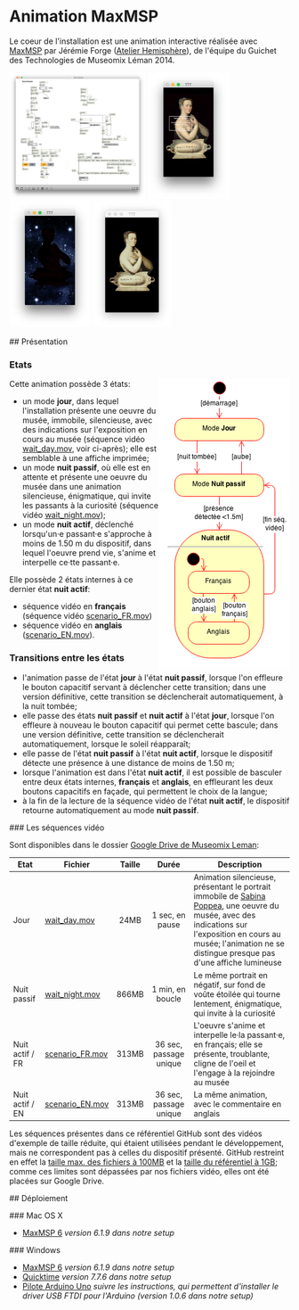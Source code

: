 # Animation MaxMSP

Le coeur de l'installation est une animation interactive réalisée avec [MaxMSP](https://cycling74.com/products/max/) par Jérémie Forge ([Atelier Hemisphère](http://www.hemisphere-project.com/)), de l'équipe du Guichet des Technologies de Museomix Léman 2014.

<img src="docs/patch-maxmsp-animation-mode-jour-fr.png" height="227" alt="Patch MaxMSP"> <img src="docs/sequence-video-mode-jour.png" height="227" alt="Mode jour"> <img src="docs/sequence-video-mode-nuit-passif.png" height="227" alt="Mode nuit passif"> <img src="docs/sequence-video-mode-nuit-actif.png" height="227" alt="Mode nuit actif">

## Présentation

### Etats

<img src="docs/animation-state-diagram.png" width="236" height="519" align="right">Cette animation possède 3 états:

* un mode **jour**, dans lequel l'installation présente une oeuvre du musée, immobile, silencieuse, avec des indications sur l'exposition en cours au musée (séquence vidéo [wait_day.mov](https://docs.google.com/file/d/0B6MJiDb9PY-7dF9BYVZyank3Sms/edit), voir ci-après); elle est semblable à une affiche imprimée;
* un mode **nuit passif**, où elle est en attente et présente une oeuvre du musée dans une animation silencieuse, énigmatique, qui invite les passants à la curiosité (séquence vidéo [wait_night.mov](https://docs.google.com/file/d/0B6MJiDb9PY-7WmdQRHFVMVdBVXc/edit));
* un mode **nuit actif**, déclenché lorsqu'un·e passant·e s'approche à moins de 1.50 m du dispositif, dans lequel l'oeuvre prend vie, s'anime et interpelle ce·tte passant·e.

Elle possède 2 états internes à ce dernier état **nuit actif**:

* séquence vidéo en **français** (séquence vidéo [scenario_FR.mov](https://docs.google.com/file/d/0B6MJiDb9PY-7Z0lDWEJPc0hSZWs/edit))
* séquence vidéo en **anglais** ([scenario_EN.mov](https://docs.google.com/file/d/0B6MJiDb9PY-7TVhrOXd5UERKMXc/edit)).

### Transitions entre les états

* l'animation passe de l'état **jour** à l'état **nuit passif**, lorsque l'on effleure le bouton capacitif servant à déclencher cette transition; dans une version définitive, cette transition se déclencherait automatiquement, à la nuit tombée;
* elle passe des états **nuit passif** et **nuit actif** à l'état **jour**, lorsque l'on effleure à nouveau le bouton capacitif qui permet cette bascule; dans une version définitive, cette transition se déclencherait automatiquement, lorsque le soleil réapparaît;
* elle passe de l'état **nuit passif** à l'état **nuit actif**, lorsque le dispositif détecte une présence à une distance de moins de 1.50 m;
* lorsque l'animation est dans l'état **nuit actif**, il est possible de basculer entre deux états internes, **français** et **anglais**, en effleurant les deux boutons capacitifs en façade, qui permettent le choix de la langue;
* à la fin de la lecture de la séquence vidéo de l'état **nuit actif**, le dispositif retourne automatiquement au mode **nuit passif**.

### Les séquences vidéo

Sont disponibles dans le dossier [Google Drive de Museomix Leman](https://drive.google.com/drive/#folders/0B3Q4jqRazJwDd2FEOXFWeWNHVGM/0B6MJiDb9PY-7Q19Ic3F2a3VLZms/0B6MJiDb9PY-7OVRnQWZlX2FnaDA):

|Etat|Fichier|Taille|Durée|Description|
|----|-------|:----:|:---:|-----------|
|Jour|[wait_day.mov](https://docs.google.com/file/d/0B6MJiDb9PY-7dF9BYVZyank3Sms/edit)|24MB|1 sec, en pause|Animation silencieuse, présentant le portrait immobile de [Sabina Poppea](http://fr.wikipedia.org/wiki/Poppée), une oeuvre du musée, avec des indications sur l'exposition en cours au musée; l'animation ne se distingue presque pas d'une affiche lumineuse|
|Nuit passif|[wait_night.mov](https://docs.google.com/file/d/0B6MJiDb9PY-7WmdQRHFVMVdBVXc/edit)|866MB|1 min, en boucle|Le même portrait en négatif, sur fond de voûte étoilée qui tourne lentement, énigmatique, qui invite à la curiosité|
|Nuit actif / FR|[scenario_FR.mov](https://docs.google.com/file/d/0B6MJiDb9PY-7Z0lDWEJPc0hSZWs/edit)|313MB|36 sec, passage unique|L'oeuvre s'anime et interpelle le·la passant·e, en français; elle se présente, troublante, cligne de l'oeil et l'engage à la rejoindre au musée|
|Nuit actif / EN|[scenario_EN.mov](https://docs.google.com/file/d/0B6MJiDb9PY-7TVhrOXd5UERKMXc/edit)|313MB|36 sec, passage unique|La même animation, avec le commentaire en anglais|

Les séquences présentes dans ce référentiel GitHub sont des vidéos d'exemple de taille réduite, qui étaient utilisées pendant le développement, mais ne correspondent pas à celles du dispositif présenté. GitHub restreint en effet la [taille max. des fichiers à 100MB](https://help.github.com/articles/what-is-my-disk-quota/) et la [taille du référentiel à 1GB](https://help.github.com/articles/what-is-my-disk-quota/); comme ces limites sont dépassées par nos fichiers vidéo, elles ont été placées sur Google Drive.

## Déploiement

### Mac OS X

* [MaxMSP 6](https://cycling74.com/downloads/older/) _version 6.1.9 dans notre setup_

### Windows

* [MaxMSP 6](https://cycling74.com/downloads/older/) _version 6.1.9 dans notre setup_
* [Quicktime](http://support.apple.com/downloads/#quicktime) _version 7.7.6 dans notre setup_
* [Pilote Arduino Uno](http://arduino.cc/en/guide/windows) _suivre les instructions, qui permettent d'installer le driver USB FTDI pour l'Arduino (version 1.0.6 dans notre setup)_
